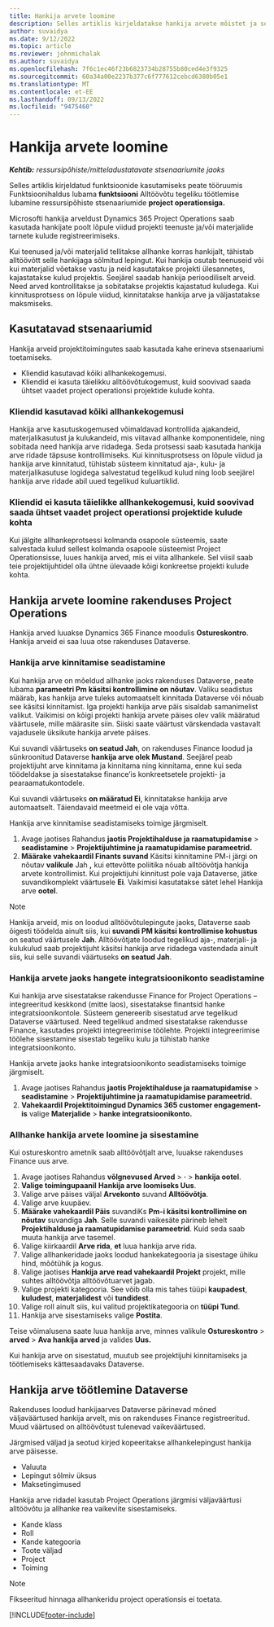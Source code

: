 ```yaml
---
title: Hankija arvete loomine
description: Selles artiklis kirjeldatakse hankija arvete mõistet ja selgitatakse, kuidas neid Microsoftis luua Dynamics 365 Project Operations.
author: suvaidya
ms.date: 9/12/2022
ms.topic: article
ms.reviewer: johnmichalak
ms.author: suvaidya
ms.openlocfilehash: 7f6c1ec46f23b6823734b28755b80ced4e3f9325
ms.sourcegitcommit: 60a34a00e2237b377c6f777612cebcd6380b05e1
ms.translationtype: MT
ms.contentlocale: et-EE
ms.lasthandoff: 09/13/2022
ms.locfileid: "9475460"
---
```

# <a name="create-vendor-invoices"></a>Hankija arvete loomine

_**Kehtib:** ressursipõhiste/mitteladustatavate stsenaariumite jaoks_

Selles artiklis kirjeldatud funktsioonide kasutamiseks peate tööruumis Funktsioonihaldus lubama **funktsiooni** Alltöövõtu tegeliku töötlemise lubamine ressursipõhiste stsenaariumide **project operationsiga.**

Microsofti hankija arveldust Dynamics 365 Project Operations saab kasutada hankijate poolt lõpule viidud projekti teenuste ja/või materjalide tarnete kulude registreerimiseks.

Kui teenused ja/või materjalid tellitakse allhanke korras hankijalt, tähistab alltöövõtt selle hankijaga sõlmitud lepingut. Kui hankija osutab teenuseid või kui materjalid võetakse vastu ja neid kasutatakse projekti ülesannetes, kajastatakse kulud projektis. Seejärel saadab hankija perioodiliselt arveid. Need arved kontrollitakse ja sobitatakse projektis kajastatud kuludega. Kui kinnitusprotsess on lõpule viidud, kinnitatakse hankija arve ja väljastatakse maksmiseks.

## <a name="scenarios-for-use"></a>Kasutatavad stsenaariumid

Hankija arveid projektitoimingutes saab kasutada kahe erineva stsenaariumi toetamiseks.

- Kliendid kasutavad kõiki allhankekogemusi.
- Kliendid ei kasuta täielikku alltöövõtukogemust, kuid soovivad saada ühtset vaadet project operationsi projektide kulude kohta.

### <a name="customers-use-the-full-subcontracting-experiences"></a>Kliendid kasutavad kõiki allhankekogemusi

Hankija arve kasutuskogemused võimaldavad kontrollida ajakandeid, materjalikasutust ja kulukandeid, mis viitavad allhanke komponentidele, ning sobitada need hankija arve ridadega. Seda protsessi saab kasutada hankija arve ridade täpsuse kontrollimiseks. Kui kinnitusprotsess on lõpule viidud ja hankija arve kinnitatud, tühistab süsteem kinnitatud aja-, kulu- ja materjalikasutuse logidega salvestatud tegelikud kulud ning loob seejärel hankija arve ridade abil uued tegelikud kuluartiklid.

### <a name="customers-dont-use-the-full-subcontracting-experiences-but-want-to-have-a-unified-view-of-costs-on-projects-in-project-operations"></a>Kliendid ei kasuta täielikke allhankekogemusi, kuid soovivad saada ühtset vaadet project operationsi projektide kulude kohta

Kui jälgite allhankeprotsessi kolmanda osapoole süsteemis, saate salvestada kulud sellest kolmanda osapoole süsteemist Project Operationsisse, luues hankija arved, mis ei viita allhankele. Sel viisil saab teie projektijuhtidel olla ühtne ülevaade kõigi konkreetse projekti kulude kohta.

## <a name="create-vendor-invoices-in-project-operations"></a>Hankija arvete loomine rakenduses Project Operations

Hankija arved luuakse Dynamics 365 Finance moodulis **Ostureskontro**. Hankija arveid ei saa luua otse rakenduses Dataverse.

### <a name="set-up-vendor-invoice-verification"></a>Hankija arve kinnitamise seadistamine

Kui hankija arve on mõeldud allhanke jaoks rakenduses Dataverse, peate lubama **parameetri Pm käsitsi kontrollimine on nõutav**. Valiku seadistus määrab, kas hankija arve tuleks automaatselt kinnitada Dataverse või nõuab see käsitsi kinnitamist. Iga projekti hankija arve päis sisaldab samanimelist valikut. Vaikimisi on kõigi projekti hankija arvete päises olev valik määratud väärtusele, mille määrasite siin. Siiski saate väärtust värskendada vastavalt vajadusele üksikute hankija arvete päises.

Kui suvandi väärtuseks **on seatud Jah**, on rakenduses Finance loodud ja sünkroonitud Dataverse **hankija arve olek Mustand**. Seejärel peab projektijuht arve kinnitama ja kinnitama ning kinnitama, enne kui seda töödeldakse ja sisestatakse finance’is konkreetsetele projekti- ja pearaamatukontodele.

Kui suvandi väärtuseks **on määratud Ei**, kinnitatakse hankija arve automaatselt. Täiendavaid meetmeid ei ole vaja võtta.

Hankija arve kinnitamise seadistamiseks toimige järgmiselt.

1. Avage jaotises Rahandus **jaotis Projektihalduse ja raamatupidamise** \> **seadistamine** \> **Projektijuhtimine ja raamatupidamise parameetrid.**
1. **Määrake vahekaardil Finants suvand** Käsitsi kinnitamine PM-i järgi on nõutav **valikule** Jah **,** kui ettevõtte poliitika nõuab alltöövõtja hankija arvete kontrollimist. Kui projektijuhi kinnitust pole vaja Dataverse, jätke suvandikomplekt väärtusele **Ei**. Vaikimisi kasutatakse sätet lehel Hankija arve **ootel**.

> [!NOTE]
> Hankija arveid, mis on loodud alltöövõtulepingute jaoks, Dataverse saab õigesti töödelda ainult siis, kui **suvandi PM käsitsi kontrollimise kohustus** on seatud väärtusele **Jah**. Alltöövõtjate loodud tegelikud aja-, materjali- ja kulukulud saab projektijuht käsitsi hankija arve ridadega vastendada ainult siis, kui selle suvandi väärtuseks **on seatud Jah**.

### <a name="set-up-a-procurement-integration-account-for-vendor-invoices"></a>Hankija arvete jaoks hangete integratsioonikonto seadistamine

Kui hankija arve sisestatakse rakendusse Finance for Project Operations – integreeritud keskkond (mitte laos), sisestatakse finantsid hanke integratsioonikontole. Süsteem genereerib sisestatud arve tegelikud Dataverse väärtused. Need tegelikud andmed sisestatakse rakendusse Finance, kasutades projekti integreerimise töölehte. Projekti integreerimise töölehe sisestamine sisestab tegeliku kulu ja tühistab hanke integratsioonikonto.

Hankija arvete jaoks hanke integratsioonikonto seadistamiseks toimige järgmiselt.

1. Avage jaotises Rahandus **jaotis Projektihalduse ja raamatupidamise** \> **seadistamine** \> **Projektijuhtimine ja raamatupidamise parameetrid.**
1. **Vahekaardil Projektitoimingud Dynamics 365 customer engagement-is** valige **Materjalide** \> **hanke integratsioonikonto.**

### <a name="create-and-post-subcontract-vendor-invoices"></a>Allhanke hankija arvete loomine ja sisestamine

Kui ostureskontro ametnik saab alltöövõtjalt arve, luuakse rakenduses Finance uus arve.

1. Avage jaotises Rahandus **võlgnevused Arved** \> **·** \> **hankija ootel**.
1. **Valige toimingupaanil** **Hankija arve loomiseks Uus**.
1. Valige arve päises väljal **Arvekonto** suvand **Alltöövõtja**.
1. Valige arve kuupäev.
1. **Määrake vahekaardil Päis** suvandiKs **Pm-i käsitsi kontrollimine on nõutav** suvandiga **Jah**. Selle suvandi vaikesäte pärineb lehelt **Projektihalduse ja raamatupidamise parameetrid**. Kuid seda saab muuta hankija arve tasemel.
1. Valige kiirkaardil **Arve rida**, **et** luua hankija arve rida.
1. Valige allhankeridade jaoks loodud hankekategooria ja sisestage ühiku hind, mõõtühik ja kogus.
1. Valige jaotises **Hankija arve read vahekaardil Projekt** projekt, mille suhtes alltöövõtja alltöövõtuarvet jagab.
1. Valige projekti kategooria. See võib olla mis tahes tüüpi **kaupadest**, **kuludest**, **materjalidest** või **tundidest**.
1. Valige roll ainult siis, kui valitud projektikategooria on **tüüpi Tund**.
1. Hankija arve sisestamiseks valige **Postita**.

Teise võimalusena saate luua hankija arve, minnes valikule **Ostureskontro** \> **arved** \> **Ava hankija arved** ja valides **Uus.**

Kui hankija arve on sisestatud, muutub see projektijuhi kinnitamiseks ja töötlemiseks kättesaadavaks Dataverse.

## <a name="vendor-invoice-processing-in-dataverse"></a>Hankija arve töötlemine Dataverse

Rakenduses loodud hankijaarves Dataverse pärinevad mõned väljaväärtused hankija arvelt, mis on rakenduses Finance registreeritud. Muud väärtused on alltöövõtust tulenevad vaikeväärtused.

Järgmised väljad ja seotud kirjed kopeeritakse allhankelepingust hankija arve päisesse.

- Valuuta
- Lepingut sõlmiv üksus
- Maksetingimused

Hankija arve ridadel kasutab Project Operations järgmisi väljaväärtusi alltöövõtu ja allhanke rea vaikeviite sisestamiseks.

- Kande klass
- Roll
- Kande kategooria
- Toote väljad
- Project
- Toiming

> [!NOTE]
> Fikseeritud hinnaga allhankeridu project operationsis ei toetata.

[!INCLUDE[footer-include](../includes/footer-banner.md)]
